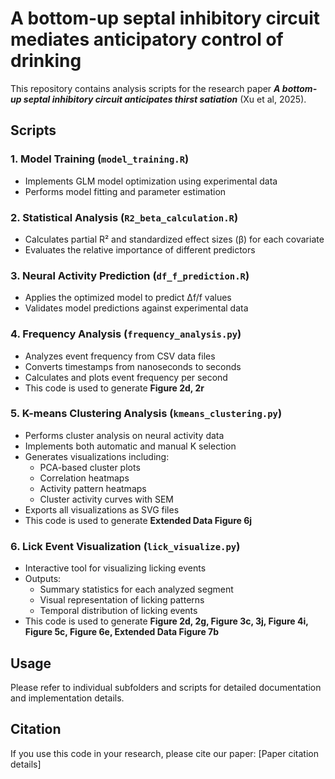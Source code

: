 # A bottom-up septal inhibitory circuit mediates anticipatory control of drinking

This repository contains analysis scripts for the research paper ***A bottom-up septal inhibitory circuit anticipates thirst satiation*** (Xu et al, 2025).

## Scripts

### 1. Model Training (`model_training.R`)
- Implements GLM model optimization using experimental data
- Performs model fitting and parameter estimation

### 2. Statistical Analysis (`R2_beta_calculation.R`)
- Calculates partial R² and standardized effect sizes (β) for each covariate
- Evaluates the relative importance of different predictors

### 3. Neural Activity Prediction (`df_f_prediction.R`)
- Applies the optimized model to predict Δf/f values
- Validates model predictions against experimental data
  
### 4. Frequency Analysis (`frequency_analysis.py`)
- Analyzes event frequency from CSV data files
- Converts timestamps from nanoseconds to seconds
- Calculates and plots event frequency per second
- This code is used to generate **Figure 2d, 2r**

### 5. K-means Clustering Analysis (`kmeans_clustering.py`)
- Performs cluster analysis on neural activity data
- Implements both automatic and manual K selection
- Generates visualizations including:
  - PCA-based cluster plots
  - Correlation heatmaps
  - Activity pattern heatmaps
  - Cluster activity curves with SEM
- Exports all visualizations as SVG files
- This code is used to generate **Extended Data Figure 6j**

### 6. Lick Event Visualization (`lick_visualize.py`)
- Interactive tool for visualizing licking events
- Outputs:
  - Summary statistics for each analyzed segment
  - Visual representation of licking patterns
  - Temporal distribution of licking events
- This code is used to generate **Figure 2d, 2g, Figure 3c, 3j, Figure 4i, Figure 5c, Figure 6e, Extended Data Figure 7b**

## Usage
Please refer to individual subfolders and scripts for detailed documentation and implementation details.

## Citation
If you use this code in your research, please cite our paper: [Paper citation details]
